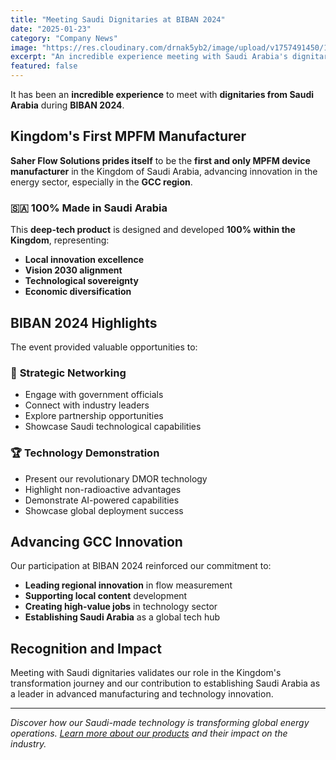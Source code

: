 ```yaml
---
title: "Meeting Saudi Dignitaries at BIBAN 2024"
date: "2025-01-23"
category: "Company News"
image: "https://res.cloudinary.com/drnak5yb2/image/upload/v1757491450/1731245295440_n8bota.jpg"
excerpt: "An incredible experience meeting with Saudi Arabia's dignitaries during BIBAN 2024, showcasing our position as the Kingdom's first MPFM manufacturer."
featured: false
---
```


It has been an **incredible experience** to meet with **dignitaries from Saudi Arabia** during **BIBAN 2024**.

## Kingdom's First MPFM Manufacturer

**Saher Flow Solutions prides itself** to be the **first and only MPFM device manufacturer** in the Kingdom of Saudi Arabia, advancing innovation in the energy sector, especially in the **GCC region**.

### 🇸🇦 **100% Made in Saudi Arabia**
This **deep-tech product** is designed and developed **100% within the Kingdom**, representing:

- **Local innovation excellence**
- **Vision 2030 alignment**
- **Technological sovereignty**
- **Economic diversification**

## BIBAN 2024 Highlights

The event provided valuable opportunities to:

### 🤝 **Strategic Networking**
- Engage with government officials
- Connect with industry leaders
- Explore partnership opportunities
- Showcase Saudi technological capabilities

### 🏆 **Technology Demonstration**
- Present our revolutionary DMOR technology
- Highlight non-radioactive advantages
- Demonstrate AI-powered capabilities
- Showcase global deployment success

## Advancing GCC Innovation

Our participation at BIBAN 2024 reinforced our commitment to:

- **Leading regional innovation** in flow measurement
- **Supporting local content** development
- **Creating high-value jobs** in technology sector
- **Establishing Saudi Arabia** as a global tech hub

## Recognition and Impact

Meeting with Saudi dignitaries validates our role in the Kingdom's transformation journey and our contribution to establishing Saudi Arabia as a leader in advanced manufacturing and technology innovation.

---

*Discover how our Saudi-made technology is transforming global energy operations. [Learn more about our products](/products) and their impact on the industry.*